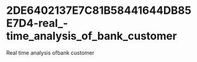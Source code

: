 # 2DE6402137E7C81B58441644DB85E7D4-real_-time_analysis_of_bank_customer
Real time analysis ofbank customer 
